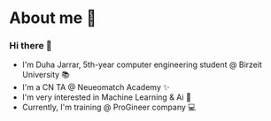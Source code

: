 
# About me 📌 
### Hi there 👋
- I'm Duha Jarrar, 5th-year computer engineering student @ Birzeit University 📚
- I'm a CN TA @ Neueomatch Academy ✨
- I'm very interested in Machine Learning & Ai 📖
- Currently, I'm training @ ProGineer company 💻

<!--
![](https://komarev.com/ghpvc/?username=duhajarrar)
![alt text]()
**duhajarrar/duhajarrar** is a ✨ _special_ ✨ repository because its `README.md` (this file) appears on your GitHub profile.
- 🔭 I’m currently working on ...
- 🌱 I’m currently learning ...
- 👯 I’m looking to collaborate on ...
- 🤔 I’m looking for help with ...
- 💬 Ask me about ...
- 📫 How to reach me: ...
- 😄 Pronouns: ...
- ⚡ Fun fact: ...
-->
